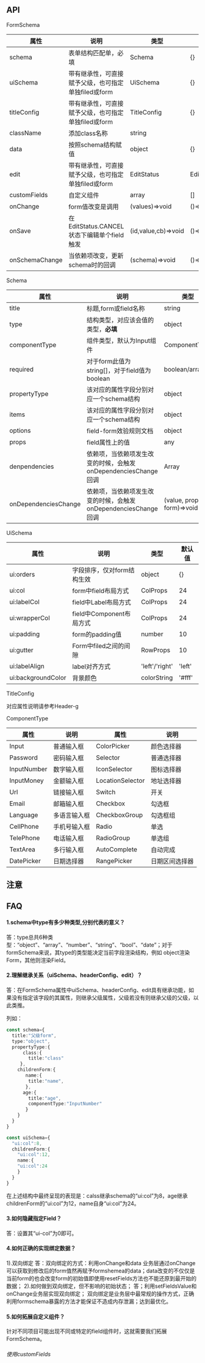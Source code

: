 ## API

FormSchema

| 属性           | 说明                                                | 类型                | 默认值          |
| -------------- | --------------------------------------------------- | ------------------- | --------------- |
| schema         | 表单结构匹配单，必填                                | Schema              | {}              |
| uiSchema       | 带有继承性，可直接赋予父级，也可指定单独filed或form | UiSchema            | {}              |
| titleConfig    | 带有继承性，可直接赋予父级，也可指定单独filed或form | TitleConfig         | {}              |
| className      | 添加class名称                                       | string              |                 |
| data           | 按照schema结构赋值                                  | object              | {}              |
| edit           | 带有继承性，可直接赋予父级，也可指定单独filed或form | EditStatus          | EditStatus.EDIT |
| customFields   | 自定义组件                                          | array               | []              |
| onChange       | form值改变是调用                                    | (values)=>void      | ()=>{}          |
| onSave         | 在EditStatus.CANCEL状态下编辑单个field触发          | (id,value,cb)=>void | ()=>{}          |
| onSchemaChange | 当依赖项改变，更新schema时的回调                    | (schema)=>void      | ()=>{}          |

Schema

| 属性                 | 说明                                                           | 类型                       | 默认值       |
| -------------------- | -------------------------------------------------------------- | -------------------------- | ------------ |
| title                | 标题,form或field名称                                           | string                     |              |
| type                 | 结构类型，对应该会值的类型，**必填**                           | object                     | string/Types |
| componentType        | 组件类型，默认为Input组件                                      | ComponentType              | Input        |
| required             | 对于form此值为string[]，对于field值为boolean                   | boolean/array              |              |
| propertyType         | 该对应的属性字段分别对应一个schema结构                         | object                     |              |
| items                | 该对应的属性字段分别对应一个schema结构                         | object                     |              |
| options              | field-form效验规则文档                                         | object                     |              |
| props                | field属性上的值                                                | any                        |
| denpendencies        | 依赖项，当依赖项发生改变的时候，会触发onDependenciesChange回调 | Array<string>              |              |
| onDependenciesChange | 依赖项，当依赖项发生改变的时候，会触发onDependenciesChange回调 | (value, props, form)=>void |              |


UiSchema

| 属性               | 说明                       | 类型           | 默认值 |
| ------------------ | -------------------------- | -------------- | ------ |
| ui:orders          | 字段排序，仅对form结构生效 | object         | {}     |
| ui:col             | form中field布局方式        | ColProps       | 24     |
| ui:labelCol        | field中Label布局方式       | ColProps       | 24     |
| ui:wrapperCol      | field中Component布局方式   | ColProps       | 24     |
| ui:padding         | form的padding值            | number         | 10     |
| ui:gutter          | Form中filed之间的间隙      | RowProps       | 10     |
| ui:labelAlign      | label对齐方式              | 'left'/'right' | 'left' |
| ui:backgroundColor | 背景颜色                   | colorString    | '#fff' |

TitleConfig  

对应属性说明请参考Header-g

ComponentType

| 属性        | 说明         | 属性             | 说明           |
| ----------- | ------------ | ---------------- | -------------- |
| Input       | 普通输入框   | ColorPicker      | 颜色选择器     |
| Password    | 密码输入框   | Selector         | 普通选择器     |
| InputNumber | 数字输入框   | IconSelector     | 图标选择器     |
| InputMoney  | 金额输入框   | LocationSelector | 地址选择器     |
| Url         | 链接输入框   | Switch           | 开关           |
| Email       | 邮箱输入框   | Checkbox         | 勾选框         |
| Language    | 多语言输入框 | CheckboxGroup    | 勾选框组       |
| CellPhone   | 手机号输入框 | Radio            | 单选           |
| TelePhone   | 电话输入框   | RadioGroup       | 单选组         |
| TextArea    | 多行输入框   | AutoComplete     | 自动完成       |
| DatePicker  | 日期选择器   | RangePicker      | 日期区间选择器 |
 
## 注意

## FAQ
#### 1.schema中type有多少种类型,分别代表的意义？
答：type总共6种类型：“object”、“array”、“number”、“string”、“bool”、“date”；对于formSchema来说，其type的类型能决定当前字段渲染结构，例如 object渲染Form，其他则渲染Field。

#### 2.理解继承关系（uiSchema、headerConfig、edit）？
答：在FormSchema属性中uiSchema、headerConfig、edit具有继承功能，如果没有指定该字段的其属性，则继承父级属性，父级若没有则继承父级的父级，以此类推。

列如：

```ts
const schema={
  title:"父级form",
  type:"object",
  propertyType:{
      class:{
        title:"class"
     },
    childrenForm:{
       name:{
        title:"name",
       },
      age:{
        title:"age",
        componentType:"InputNumber"
       }
    }
  }
}

const uiSchema={
  "ui:col":8,
  childrenForm:{
    "ui:col":12,
    name:{
    "ui:col":24
    }
  }
}
```
在上述结构中最终呈现的表现是：calss继承schema的“ui:col”为8，age继承childrenForm的“ui:col”为12，name自身“ui:col”为24。

#### 3.如何隐藏指定Field？
答：设置其“ui-col”为0即可。

#### 4.如何正确的实现绑定数据？
1).双向绑定
答：双向绑定的方式：利用onChange和data 业务层通过onChange可以获取到修改后的form值然再赋予formshemea的data；data改变的不仅仅是当前form的也会改变form的初始值即使用resetFields方法也不能还原到最开始的数据；
2).如何做到双向绑定，但不影响的初始状态；
答；利用setFieldsValue和onChange业务层实现双向绑定；
双向绑定是业务层中最常规的操作方式，正确利用formschema暴露的方法才能保证不造成内存泄漏；达到最优化。

#### 5.如何拓展自定义组件？
针对不同项目可能出现不同或特定的field组件时，这就需要我们拓展FormSchema。

###### 使用customFields